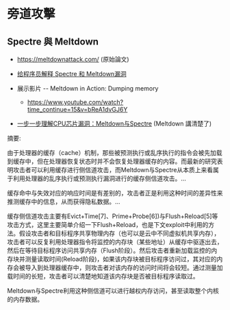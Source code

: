 # 旁道攻擊


## Spectre 與 Meltdown

* https://meltdownattack.com/ (原始論文)
* [给程序员解释 Spectre 和 Meltdown漏洞](https://zhuanlan.zhihu.com/p/32784852)
* 展示影片 -- Meltdown in Action: Dumping memory
    * https://www.youtube.com/watch?time_continue=15&v=bReA1dvGJ6Y

* [一步一步理解CPU芯片漏洞：Meltdown与Spectre](https://www.freebuf.com/articles/system/159811.html) (Meltdown 講清楚了)

摘要:


由于处理器的缓存（cache）机制，那些被预测执行或乱序执行的指令会被先加载到缓存中，但在处理器恢复状态时并不会恢复处理器缓存的内容。而最新的研究表明攻击者可以利用缓存进行侧信道攻击，而Meltdown与Spectre从本质上来看属于利用处理器的乱序执行或预测执行漏洞进行的缓存侧信道攻击。...

缓存命中与失效对应的响应时间是有差别的，攻击者正是利用这种时间的差异性来推测缓存中的信息，从而获得隐私数据。...

缓存侧信道攻击主要有Evict+Time[7]、Prime+Probe[6])与Flush+Reload[5]等攻击方式，这里主要简单介绍一下Flush+Reload，也是下文exploit中利用的方法。假设攻击者和目标程序共享物理内存（也可以是云中不同虚拟机共享内存），攻击者可以反复利用处理器指令将监控的内存块（某些地址）从缓存中驱逐出去，然后在等待目标程序访问共享内存（Flush阶段）。然后攻击者重新加载监控的内存块并测量读取时间(Reload阶段)，如果该内存块被目标程序访问过，其对应的内存会被导入到处理器缓存中，则攻击者对该内存的访问时间将会较短。通过测量加载时间的长短，攻击者可以清楚地知道该内存块是否被目标程序读取过。

Meltdown与Spectre利用这种侧信道可以进行越权内存访问，甚至读取整个内核的内存数据。

